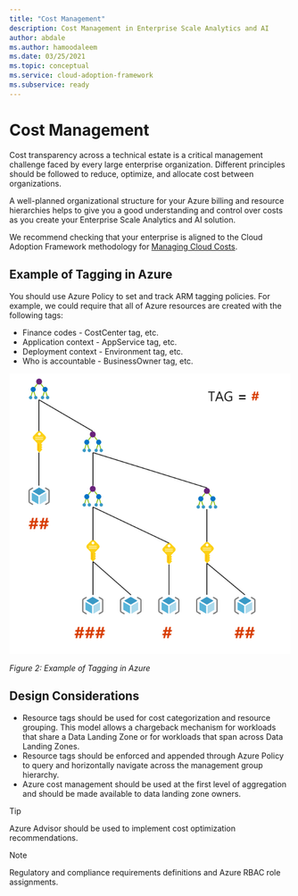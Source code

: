 ```yaml
---
title: "Cost Management"
description: Cost Management in Enterprise Scale Analytics and AI
author: abdale
ms.author: hamoodaleem
ms.date: 03/25/2021
ms.topic: conceptual
ms.service: cloud-adoption-framework
ms.subservice: ready
---
```


# Cost Management

Cost transparency across a technical estate is a critical management challenge faced by every large enterprise organization. Different principles should be followed to reduce, optimize, and allocate cost between organizations.

A well-planned organizational structure for your Azure billing and resource hierarchies helps to give you a good understanding and control over costs as you create your Enterprise Scale Analytics and AI solution.

We recommend checking that your enterprise is aligned to the Cloud Adoption Framework methodology for [Managing Cloud Costs](https://docs.microsoft.com/azure/cloud-adoption-framework/get-started/manage-costs).

## Example of Tagging in Azure

You should use Azure Policy to set and track ARM tagging policies. For example, we could require that all of Azure resources are created with the following tags:

* Finance codes - CostCenter tag, etc.
* Application context - AppService tag, etc.
* Deployment context - Environment tag, etc.
* Who is accountable - BusinessOwner tag, etc.

![Example of Tagging in Azure](./images/azure_tagging.png)

*Figure 2: Example of Tagging in Azure*

## Design Considerations

- Resource tags should be used for cost categorization and resource grouping. This model allows a chargeback mechanism for workloads that share a Data Landing Zone or for workloads that span across Data Landing Zones. 
- Resource tags should be enforced and appended through Azure Policy to query and horizontally navigate across the management group hierarchy.
- Azure cost management should be used at the first level of aggregation and should be made available to data landing zone owners.

>[!TIP]
>Azure Advisor should be used to implement cost optimization recommendations.

>[!NOTE]
>Regulatory and compliance requirements definitions and Azure RBAC role assignments.